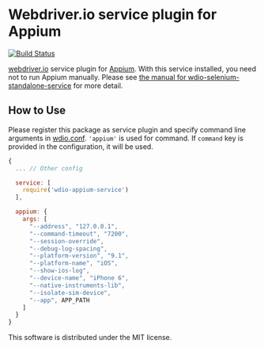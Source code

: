 Webdriver.io service plugin for Appium
======================================
[![Build Status](https://travis-ci.org/rhysd/wdio-appium-service.svg?branch=master)](https://travis-ci.org/rhysd/wdio-appium-service)

[webdriver.io](http://webdriver.io/) service plugin for [Appium](http://appium.io/).  With this service installed, you need not to run Appium manually.  Please see [the manual for wdio-selenium-standalone-service](http://webdriver.io/guide/services/selenium-standalone.html) for more detail.

## How to Use

Please register this package as service plugin and specify command line arguments in [wdio.conf](http://webdriver.io/guide/getstarted/configuration.html).  `'appium'` is used for command.  If `command` key is provided in the configuration, it will be used.

```javascript
{
  ... // Other config

  service: [
    require('wdio-appium-service')
  ],

  appium: {
    args: [
      "--address", "127.0.0.1",
      "--command-timeout", "7200",
      "--session-override",
      "--debug-log-spacing",
      "--platform-version", "9.1",
      "--platform-name", "iOS",
      "--show-ios-log",
      "--device-name", "iPhone 6",
      "--native-instruments-lib",
      "--isolate-sim-device",
      "--app", APP_PATH
    ]
  }
}
```

This software is distributed under the MIT license.
